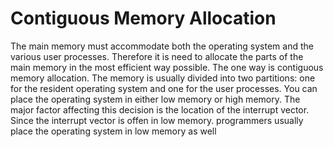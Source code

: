 # Contiguous Memory Allocation

The main memory must accommodate both the operating system and the various user processes. Therefore it is need to allocate the parts of the main memory in the most efficient way possible. The one way is contiguous memory allocation. The memory is usually divided into two partitions: one for the resident operating system and one for the user processes. You can place the operating system in either low memory or high memory. The major factor affecting this decision is the location of the interrupt vector. Since the interrupt vector is offen in low memory. programmers usually place the operating system in low memory as well